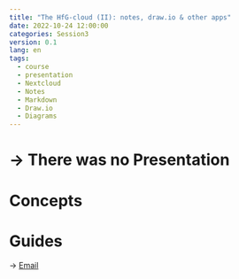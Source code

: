```yaml
---
title: "The HfG-cloud (II): notes, draw.io & other apps"
date: 2022-10-24 12:00:00
categories: Session3
version: 0.1
lang: en
tags:
  - course
  - presentation
  - Nextcloud
  - Notes
  - Markdown
  - Draw.io
  - Diagrams
---
```

# → There was no Presentation


# Concepts



# Guides
→ [Email]({{site.baseurl}}docs/mail)
